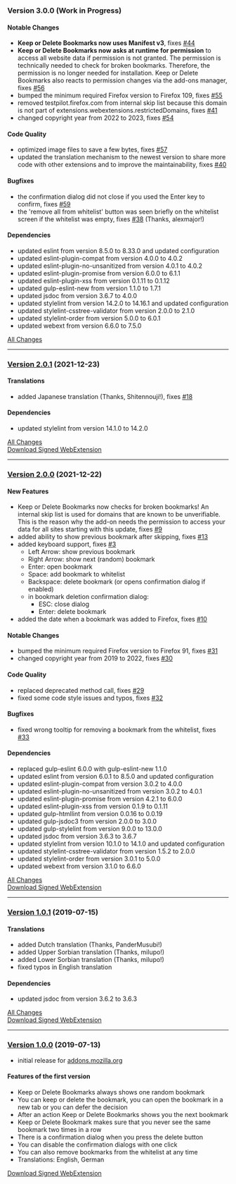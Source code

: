 ### Version 3.0.0 (Work in Progress)

#### Notable Changes

- **Keep or Delete Bookmarks now uses Manifest v3**, fixes
  [#44](https://github.com/cadeyrn/keep-or-delete-bookmarks/issues/44)
- **Keep or Delete Bookmarks now asks at runtime for permission** to access all website data if permission is not
  granted. The permission is technically needed to check for broken bookmarks. Therefore, the permission is no longer
  needed for installation. Keep or Delete Bookmarks also reacts to permission changes via the add-ons manager, fixes
  [#56](https://github.com/cadeyrn/keep-or-delete-bookmarks/issues/56)
- bumped the minimum required Firefox version to Firefox 109, fixes
  [#55](https://github.com/cadeyrn/keep-or-delete-bookmarks/issues/55)
- removed testpilot.firefox.com from internal skip list because this domain is not part of
  extensions.webextensions.restrictedDomains, fixes [#41](https://github.com/cadeyrn/keep-or-delete-bookmarks/issues/41)
- changed copyright year from 2022 to 2023, fixes [#54](https://github.com/cadeyrn/keep-or-delete-bookmarks/issues/54)

#### Code Quality

- optimized image files to save a few bytes, fixes [#57](https://github.com/cadeyrn/keep-or-delete-bookmarks/issues/57)
- updated the translation mechanism to the newest version to share more code with other extensions and to improve the
  maintainability, fixes [#40](https://github.com/cadeyrn/keep-or-delete-bookmarks/issues/40)

#### Bugfixes

- the confirmation dialog did not close if you used the Enter key to confirm, fixes
  [#59](https://github.com/cadeyrn/keep-or-delete-bookmarks/issues/59)
- the 'remove all from whitelist' button was seen briefly on the whitelist screen if the whitelist was empty,
  fixes [#38](https://github.com/cadeyrn/keep-or-delete-bookmarks/issues/38) (Thanks, alexmajor!)

#### Dependencies

- updated eslint from version 8.5.0 to 8.33.0 and updated configuration
- updated eslint-plugin-compat from version 4.0.0 to 4.0.2
- updated eslint-plugin-no-unsanitized from version 4.0.1 to 4.0.2
- updated eslint-plugin-promise from version 6.0.0 to 6.1.1
- updated eslint-plugin-xss from version 0.1.11 to 0.1.12
- updated gulp-eslint-new from version 1.1.0 to 1.7.1
- updated jsdoc from version 3.6.7 to 4.0.0
- updated stylelint from version 14.2.0 to 14.16.1 and updated configuration
- updated stylelint-csstree-validator from version 2.0.0 to 2.1.0
- updated stylelint-order from version 5.0.0 to 6.0.1
- updated webext from version 6.6.0 to 7.5.0

[All Changes](https://github.com/cadeyrn/keep-or-delete-bookmarks/compare/v2.0.1...master)

---

### [Version 2.0.1](https://github.com/cadeyrn/keep-or-delete-bookmarks/releases/tag/v2.0.1) (2021-12-23)

#### Translations

- added Japanese translation (Thanks, Shitennouji!), fixes
  [#18](https://github.com/cadeyrn/keep-or-delete-bookmarks/issues/18)

#### Dependencies

- updated stylelint from version 14.1.0 to 14.2.0

[All Changes](https://github.com/cadeyrn/keep-or-delete-bookmarks/compare/v2.0.0...v2.0.1)<br />
[Download Signed WebExtension](https://addons.mozilla.org/en-US/firefox/addon/keep-or-delete-bookmarks/versions/?page=1#version-2.0.1)

---

### [Version 2.0.0](https://github.com/cadeyrn/keep-or-delete-bookmarks/releases/tag/v2.0.0) (2021-12-22)

#### New Features

- Keep or Delete Bookmarks now checks for broken bookmarks! An internal skip list is used for domains that are known
  to be unverifiable. This is the reason why the add-on needs the permission to access your data for all sites starting
  with this update, fixes [#9](https://github.com/cadeyrn/keep-or-delete-bookmarks/issues/9)
- added ability to show previous bookmark after skipping, fixes
  [#13](https://github.com/cadeyrn/keep-or-delete-bookmarks/issues/13)
- added keyboard support, fixes [#3](https://github.com/cadeyrn/keep-or-delete-bookmarks/issues/3)
    - Left Arrow: show previous bookmark
    - Right Arrow: show next (random) bookmark
    - Enter: open bookmark
    - Space: add bookmark to whitelist
    - Backspace: delete bookmark (or opens confirmation dialog if enabled)
    - in bookmark deletion confirmation dialog:
        - ESC: close dialog
        - Enter: delete bookmark
- added the date when a bookmark was added to Firefox, fixes
  [#10](https://github.com/cadeyrn/keep-or-delete-bookmarks/issues/10)

#### Notable Changes

- bumped the minimum required Firefox version to Firefox 91, fixes
  [#31](https://github.com/cadeyrn/keep-or-delete-bookmarks/issues/31)
- changed copyright year from 2019 to 2022, fixes [#30](https://github.com/cadeyrn/keep-or-delete-bookmarks/issues/30)

#### Code Quality

- replaced deprecated method call, fixes [#29](https://github.com/cadeyrn/keep-or-delete-bookmarks/issues/29)
- fixed some code style issues and typos, fixes [#32](https://github.com/cadeyrn/keep-or-delete-bookmarks/issues/32)

#### Bugfixes

- fixed wrong tooltip for removing a bookmark from the whitelist, fixes
  [#33](https://github.com/cadeyrn/keep-or-delete-bookmarks/issues/33)

#### Dependencies

- replaced gulp-eslint 6.0.0 with gulp-eslint-new 1.1.0
- updated eslint from version 6.0.1 to 8.5.0 and updated configuration
- updated eslint-plugin-compat from version 3.0.2 to 4.0.0
- updated eslint-plugin-no-unsanitized from version 3.0.2 to 4.0.1
- updated eslint-plugin-promise from version 4.2.1 to 6.0.0
- updated eslint-plugin-xss from version 0.1.9 to 0.1.11
- updated gulp-htmllint from version 0.0.16 to 0.0.19
- updated gulp-jsdoc3 from version 2.0.0 to 3.0.0
- updated gulp-stylelint from version 9.0.0 to 13.0.0
- updated jsdoc from version 3.6.3 to 3.6.7
- updated stylelint from version 10.1.0 to 14.1.0 and updated configuration
- updated stylelint-csstree-validator from version 1.5.2 to 2.0.0
- updated stylelint-order from version 3.0.1 to 5.0.0
- updated webext from version 3.1.0 to 6.6.0

[All Changes](https://github.com/cadeyrn/keep-or-delete-bookmarks/compare/v1.0.1...v2.0.0)<br />
[Download Signed WebExtension](https://addons.mozilla.org/en-US/firefox/addon/keep-or-delete-bookmarks/versions/?page=1#version-2.0.0)

---

### [Version 1.0.1](https://github.com/cadeyrn/keep-or-delete-bookmarks/releases/tag/v1.0.1) (2019-07-15)

#### Translations

- added Dutch translation (Thanks, PanderMusubi!)
- added Upper Sorbian translation (Thanks, milupo!)
- added Lower Sorbian translation (Thanks, milupo!)
- fixed typos in English translation

#### Dependencies

- updated jsdoc from version 3.6.2 to 3.6.3

[All Changes](https://github.com/cadeyrn/keep-or-delete-bookmarks/compare/v1.0.0...v1.0.1)<br />
[Download Signed WebExtension](https://addons.mozilla.org/en-US/firefox/addon/keep-or-delete-bookmarks/versions/?page=1#version-1.0.1)

---

### [Version 1.0.0](https://github.com/cadeyrn/keep-or-delete-bookmarks/releases/tag/v1.0.0) (2019-07-13)

- initial release for [addons.mozilla.org](https://addons.mozilla.org/en-US/firefox/addon/keep-or-delete-bookmarks/)

#### Features of the first version

- Keep or Delete Bookmarks always shows one random bookmark
- You can keep or delete the bookmark, you can open the bookmark in a new tab or you can defer the decision
- After an action Keep or Delete Bookmarks shows you the next bookmark
- Keep or Delete Bookmark makes sure that you never see the same bookmark two times in a row
- There is a confirmation dialog when you press the delete button
- You can disable the confirmation dialogs with one click
- You can also remove bookmarks from the whitelist at any time
- Translations: English, German

[Download Signed WebExtension](https://addons.mozilla.org/en-US/firefox/addon/keep-or-delete-bookmarks/versions/?page=1#version-1.0.0)
